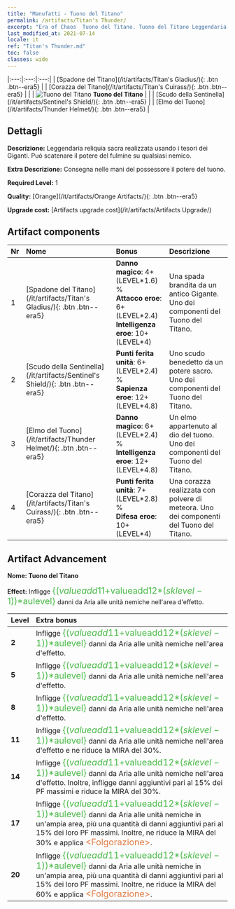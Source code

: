 ```yaml
---
title: "Manufatti - Tuono del Titano"
permalink: /artifacts/Titan's Thunder/
excerpt: "Era of Chaos  Tuono del Titano. Tuono del Titano Leggendaria reliquia sacra realizzata usando i tesori dei Giganti. Può scatenare il potere del fulmine su qualsiasi nemico."
last_modified_at: 2021-07-14
locale: it
ref: "Titan's Thunder.md"
toc: false
classes: wide
---
```


  |:---:|:---:|:---:| 
  |  [Spadone del Titano](/it/artifacts/Titan's Gladius/){: .btn .btn--era5} |   |  [Corazza del Titano](/it/artifacts/Titan's Cuirass/){: .btn .btn--era5} | 
  |   | ![Tuono del Titano](/images/t/icon_artifact_42.png) **Tuono del Titano** |  | 
  |  [Scudo della Sentinella](/it/artifacts/Sentinel's Shield/){: .btn .btn--era5} |   |  [Elmo del Tuono](/it/artifacts/Thunder Helmet/){: .btn .btn--era5} | 


## Dettagli

 **Descrizione:** Leggendaria reliquia sacra realizzata usando i tesori dei Giganti. Può scatenare il potere del fulmine su qualsiasi nemico.

 **Extra Descrizione:** Consegna nelle mani del possessore il potere del tuono.

 **Required Level:** 1

 **Quality:** [Orange](/it/artifacts/Orange Artifacts/){: .btn .btn--era5}

 **Upgrade cost:** [Artifacts upgrade cost](/it/artifacts/Artifacts Upgrade/)



## Artifact components

  | Nr |    Nome    |   Bonus | Descrizione | 
  |:---|:-----------|:--------|:------------| 
  | 1 | [Spadone del Titano](/it/artifacts/Titan's Gladius/){: .btn .btn--era5} | **Danno magico**: 4+(LEVEL\*1.6) %<br/>**Attacco eroe**: 6+(LEVEL\*2.4)<br/>**Intelligenza eroe**: 10+(LEVEL\*4) | Una spada brandita da un antico Gigante. Uno dei componenti del Tuono del Titano. | 
  | 2 | [Scudo della Sentinella](/it/artifacts/Sentinel's Shield/){: .btn .btn--era5} | **Punti ferita unità**: 6+(LEVEL\*2.4) %<br/>**Sapienza eroe**: 12+(LEVEL\*4.8) | Uno scudo benedetto da un potere sacro. Uno dei componenti del Tuono del Titano. | 
  | 3 | [Elmo del Tuono](/it/artifacts/Thunder Helmet/){: .btn .btn--era5} | **Danno magico**: 6+(LEVEL\*2.4) %<br/>**Intelligenza eroe**: 12+(LEVEL\*4.8) | Un elmo appartenuto al dio del tuono. Uno dei componenti del Tuono del Titano. | 
  | 4 | [Corazza del Titano](/it/artifacts/Titan's Cuirass/){: .btn .btn--era5} | **Punti ferita unità**: 7+(LEVEL\*2.8) %<br/>**Difesa eroe**: 10+(LEVEL\*4) | Una corazza realizzata con polvere di meteora. Uno dei componenti del Tuono del Titano. | 


## Artifact Advancement

 **Nome: Tuono del Titano**

 **Effect:** Infligge <span style="color: #48b946;font-size:20px">{($valueadd11+$valueadd12*($sklevel-1))*$aulevel}</span> danni da Aria alle unità nemiche nell'area d'effetto.

  |  Level  |    Extra bonus  | 
  |:--------|:----------------| 
  | **2** | Infligge <span style="color: #48b946;font-size:20px">{($valueadd11+$valueadd12*($sklevel-1))*$aulevel}</span> danni da Aria alle unità nemiche nell'area d'effetto. | 
  | **5** | Infligge <span style="color: #48b946;font-size:20px">{($valueadd11+$valueadd12*($sklevel-1))*$aulevel}</span> danni da Aria alle unità nemiche nell'area d'effetto. | 
  | **8** | Infligge <span style="color: #48b946;font-size:20px">{($valueadd11+$valueadd12*($sklevel-1))*$aulevel}</span> danni da Aria alle unità nemiche nell'area d'effetto. | 
  | **11** | Infligge <span style="color: #48b946;font-size:20px">{($valueadd11+$valueadd12*($sklevel-1))*$aulevel}</span> danni da Aria alle unità nemiche nell'area d'effetto e ne riduce la MIRA del 30%. | 
  | **14** | Infligge <span style="color: #48b946;font-size:20px">{($valueadd11+$valueadd12*($sklevel-1))*$aulevel}</span> danni da Aria alle unità nemiche nell'area d'effetto. Inoltre, infligge danni aggiuntivi pari al 15% dei PF massimi e riduce la MIRA del 30%. | 
  | **17** | Infligge <span style="color: #48b946;font-size:20px">{($valueadd11+$valueadd12*($sklevel-1))*$aulevel}</span> danni da Aria alle unità nemiche in un'ampia area, più una quantità di danni aggiuntivi pari al 15% dei loro PF massimi. Inoltre, ne riduce la MIRA del 30% e applica <span style="color: #e07c44;font-size:20px">&lt;Folgorazione&gt;</span>. | 
  | **20** | Infligge <span style="color: #48b946;font-size:20px">{($valueadd11+$valueadd12*($sklevel-1))*$aulevel}</span> danni da Aria alle unità nemiche in un'ampia area, più una quantità di danni aggiuntivi pari al 15% dei loro PF massimi. Inoltre, ne riduce la MIRA del 60% e applica <span style="color: #e07c44;font-size:20px">&lt;Folgorazione&gt;</span>. | 
